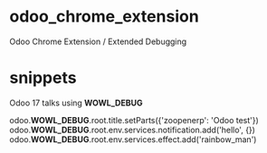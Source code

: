 # odoo_chrome_extension
Odoo Chrome Extension / Extended Debugging


# snippets

Odoo 17 talks using __WOWL_DEBUG__

odoo.__WOWL_DEBUG__.root.title.setParts({'zoopenerp': 'Odoo test'})
odoo.__WOWL_DEBUG__.root.env.services.notification.add('hello', {})
odoo.__WOWL_DEBUG__.root.env.services.effect.add('rainbow_man')